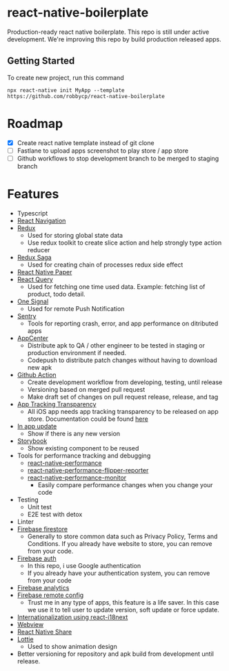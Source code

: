 # react-native-boilerplate
Production-ready react native boilerplate. This repo is still under active development. We're improving this repo by build production released apps.

## Getting Started
To create new project, run this command
```
npx react-native init MyApp --template https://github.com/robbycp/react-native-boilerplate
```
# Roadmap
- [x] Create react native template instead of git clone
- [ ] Fastlane to upload apps screenshot to play store / app store
- [ ] Github workflows to stop development branch to be merged to staging branch
# Features
- Typescript
- [React Navigation](https://reactnavigation.org/docs/getting-started)
- [Redux](https://redux.js.org/introduction/getting-started)
  - Used for storing global state data
  - Use redux toolkit to create slice action and help strongly type action reducer
- [Redux Saga](https://redux-saga.js.org/)
  - Used for creating chain of processes redux side effect
- [React Native Paper](https://callstack.github.io/react-native-paper/)
- [React Query](https://react-query.tanstack.com/overview)
  - Used for fetching one time used data. Example: fetching list of product, todo detail.
- [One Signal](https://documentation.onesignal.com/docs/react-native-sdk-setup)
  - Used for remote Push Notification
- [Sentry](https://docs.sentry.io/platforms/react-native/)
  - Tools for reporting crash, error, and app performance on ditributed apps
- [AppCenter](https://appcenter.ms/)
  - Distribute apk to QA / other engineer to be tested in staging or production environment if needed.
  - Codepush to distribute patch changes without having to download new apk
- [Github Action](https://docs.github.com/en/actions)
  - Create development workflow from developing, testing, until release
  - Versioning based on merged pull request
  - Make draft set of changes on pull request release, release, and tag
- [App Tracking Transparency](https://github.com/mrousavy/react-native-tracking-transparency)
  - All iOS app needs app tracking transparency to be released on app store. Documentation could be found [here](https://developer.apple.com/documentation/apptrackingtransparency)
- [In app update](https://github.com/SudoPlz/sp-react-native-in-app-updates)
  - Show if there is any new version
- [Storybook](https://storybook.js.org/tutorials/intro-to-storybook/react-native/en/get-started/)
  - Show existing component to be reused
- Tools for performance tracking and debugging
  - [react-native-performance](https://github.com/oblador/react-native-performance)
  - [react-native-performance-flipper-reporter](https://github.com/oblador/react-native-performance/blob/master/packages/react-native-performance-flipper-reporter/README.md)
  - [react-native-performance-monitor](https://github.com/Flagsmith/react-native-performance-monitor)
    - Easily compare performance changes when you change your code
- Testing
  - Unit test
  - E2E test with detox
- Linter
- [Firebase firestore](https://rnfirebase.io/firestore/usage)
  - Generally to store common data such as Privacy Policy, Terms and Conditions. If you already have website to store, you can remove from your code.
- [Firebase auth](https://rnfirebase.io/auth/usage)
  - In this repo, i use Google authentication
  - If you already have your authentication system, you can remove from your code
- [Firebase analytics](https://rnfirebase.io/analytics/usage)
- [Firebase remote config](https://rnfirebase.io/remote-config/usage)
  - Trust me in any type of apps, this feature is a life saver. In this case we use it to tell user to update version, soft update or force update.
- [Internationalization using react-i18next](https://react.i18next.com/)
- [Webview](https://github.com/react-native-webview/react-native-webview)
- [React Native Share](https://github.com/react-native-share/react-native-share)
- [Lottie](https://github.com/lottie-react-native/lottie-react-native)
  - Used to show animation design
- Better versioning for repository and apk build from development until release.
